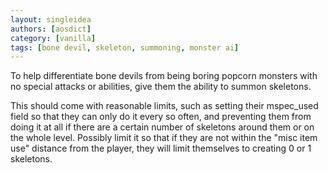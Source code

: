 ```yaml
---
layout: singleidea
authors: [aosdict]
category: [vanilla]
tags: [bone devil, skeleton, summoning, monster ai]
---
```

To help differentiate bone devils from being boring popcorn monsters with no
special attacks or abilities, give them the ability to summon skeletons.

This should come with reasonable limits, such as setting their mspec_used field
so that they can only do it every so often, and preventing them from doing it
at all if there are a certain number of skeletons around them or on the whole
level. Possibly limit it so that if they are not within the "misc item use"
distance from the player, they will limit themselves to creating 0 or 1
skeletons.
